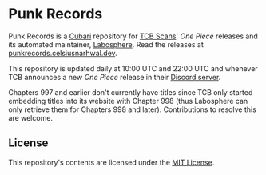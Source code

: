 # Punk Records

Punk Records is a [Cubari](https://cubari.moe) repository for [TCB Scans](https://tcbscans.com)' _One Piece_ releases
and its automated maintainer, [Labosphere](labosphere). Read the releases
at [punkrecords.celsiusnarhwal.dev](https://punkrecords.celsiusnarhwal.dev).

This repository is updated daily at 10:00 UTC and 22:00 UTC and whenever TCB announces a new *One Piece* release in their [Discord server](https://discord.gg/tcbscans).

Chapters 997 and earlier don't currently have titles since TCB only started embedding titles into its website with
Chapter 998 (thus Labosphere can only retrieve them for Chapters 998 and later).
Contributions to resolve this are welcome.

## License

This repository's contents are licensed under the [MIT License](LICENSE.md).
